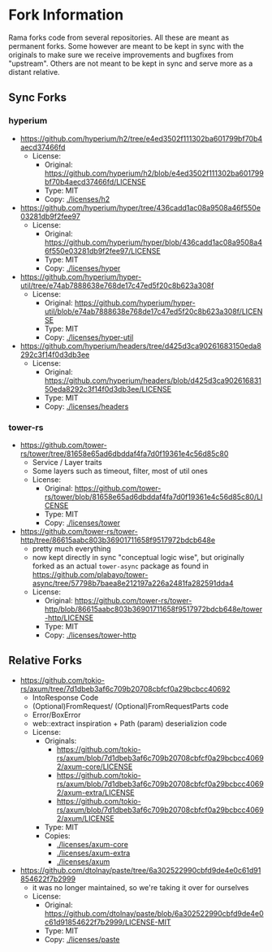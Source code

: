 # Fork Information

Rama forks code from several repositories. All these are meant as permanent forks.
Some however are meant to be kept in sync with the originals to make sure we receive
improvements and bugfixes from "upstream". Others are not meant to be kept in sync and serve more
as a distant relative.

## Sync Forks

### hyperium

- <https://github.com/hyperium/h2/tree/e4ed3502f111302ba601799bf70b4aecd37466fd>
  - License:
    - Original: <https://github.com/hyperium/h2/blob/e4ed3502f111302ba601799bf70b4aecd37466fd/LICENSE>
    - Type: MIT
    - Copy: [./licenses/h2](./licenses/h2)
- <https://github.com/hyperium/hyper/tree/436cadd1ac08a9508a46f550e03281db9f2fee97>
  - License:
    - Original: <https://github.com/hyperium/hyper/blob/436cadd1ac08a9508a46f550e03281db9f2fee97/LICENSE>
    - Type: MIT
    - Copy: [./licenses/hyper](./licenses/hyper)
- <https://github.com/hyperium/hyper-util/tree/e74ab7888638e768de17c47ed5f20c8b623a308f>
  - License:
    - Original: <https://github.com/hyperium/hyper-util/blob/e74ab7888638e768de17c47ed5f20c8b623a308f/LICENSE>
    - Type: MIT
    - Copy: [./licenses/hyper-util](./licenses/hyper-util)
- <https://github.com/hyperium/headers/tree/d425d3ca90261683150eda8292c3f14f0d3db3ee>
  - License:
    - Original: <https://github.com/hyperium/headers/blob/d425d3ca90261683150eda8292c3f14f0d3db3ee/LICENSE>
    - Type: MIT
    - Copy: [./licenses/headers](./licenses/headers)

### tower-rs

- <https://github.com/tower-rs/tower/tree/81658e65ad6dbddaf4fa7d0f19361e4c56d85c80>
  - Service / Layer traits
  - Some layers such as timeout, filter, most of util ones
  - License:
    - Original: <https://github.com/tower-rs/tower/blob/81658e65ad6dbddaf4fa7d0f19361e4c56d85c80/LICENSE>
    - Type: MIT
    - Copy: [./licenses/tower](./licenses/tower)
- <https://github.com/tower-rs/tower-http/tree/86615aabc803b36901711658f9517972bdcb648e>
  - pretty much everything
  - now kept directly in sync "conceptual logic wise",
    but originally forked as an actual `tower-async` package as found in
    <https://github.com/plabayo/tower-async/tree/57798b7baea8e212197a226a2481fa282591dda4>
  - License:
    - Original: <https://github.com/tower-rs/tower-http/blob/86615aabc803b36901711658f9517972bdcb648e/tower-http/LICENSE>
    - Type: MIT
    - Copy: [./licenses/tower-http](./licenses/tower-http)

## Relative Forks

- <https://github.com/tokio-rs/axum/tree/7d1dbeb3af6c709b20708cbfcf0a29bcbcc40692>
  - IntoResponse Code
  - (Optional)FromRequest/ (Optional)FromRequestParts code
  - Error/BoxError
  - web::extract inspiration + Path (param) deserializion code
  - License:
    - Originals:
      - <https://github.com/tokio-rs/axum/blob/7d1dbeb3af6c709b20708cbfcf0a29bcbcc40692/axum-core/LICENSE>
      - <https://github.com/tokio-rs/axum/blob/7d1dbeb3af6c709b20708cbfcf0a29bcbcc40692/axum-extra/LICENSE>
      - <https://github.com/tokio-rs/axum/blob/7d1dbeb3af6c709b20708cbfcf0a29bcbcc40692/axum/LICENSE>
    - Type: MIT
    - Copies:
      - [./licenses/axum-core](./licenses/axum-core)
      - [./licenses/axum-extra](./licenses/axum-extra)
      - [./licenses/axum](./licenses/axum)
- <https://github.com/dtolnay/paste/tree/6a302522990cbfd9de4e0c61d91854622f7b2999>
  - it was no longer maintained, so we're taking it over for ourselves
  - License:
    - Original: <https://github.com/dtolnay/paste/blob/6a302522990cbfd9de4e0c61d91854622f7b2999/LICENSE-MIT>
    - Type: MIT
    - Copy: [./licenses/paste](./licenses/paste)
